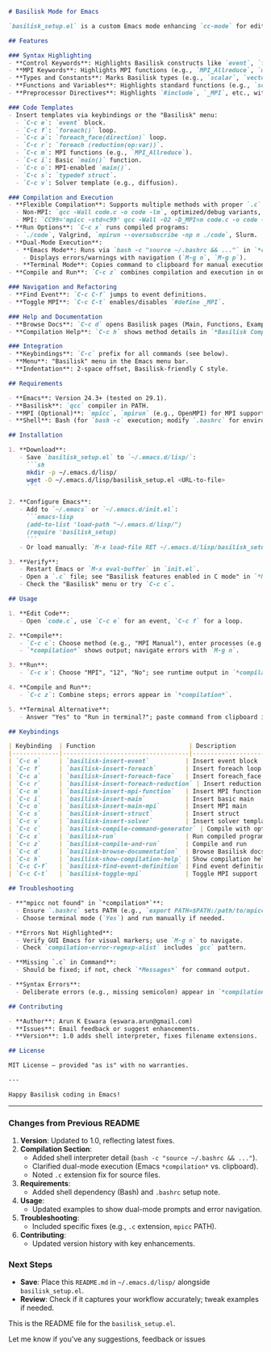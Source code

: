 ```markdown
# Basilisk Mode for Emacs

`basilisk_setup.el` is a custom Emacs mode enhancing `cc-mode` for editing [Basilisk CFD](http://basilisk.fr/) code. Basilisk is a free software for solving partial differential equations on adaptive Cartesian meshes, and this mode provides syntax highlighting, code templates, and advanced compilation/run features tailored to its C-based syntax, including MPI support.

## Features

### Syntax Highlighting
- **Control Keywords**: Highlights Basilisk constructs like `event`, `foreach`, `foreach_face` in `font-lock-keyword-face`.
- **MPI Keywords**: Highlights MPI functions (e.g., `MPI_Allreduce`, `mpi_all_reduce`) in `font-lock-builtin-face`.
- **Types and Constants**: Marks Basilisk types (e.g., `scalar`, `vector`) and constants (e.g., `PI`, `MPI_INT`) appropriately.
- **Functions and Variables**: Highlights standard functions (e.g., `solve`, `adapt_wavelet`) and variables (e.g., `u`, `rho`).
- **Preprocessor Directives**: Highlights `#include`, `_MPI`, etc., with special patterns for grid/module includes.

### Code Templates
- Insert templates via keybindings or the "Basilisk" menu:
  - `C-c e`: `event` block.
  - `C-c f`: `foreach()` loop.
  - `C-c a`: `foreach_face(direction)` loop.
  - `C-c r`: `foreach (reduction(op:var))`.
  - `C-c m`: MPI functions (e.g., `MPI_Allreduce`).
  - `C-c i`: Basic `main()` function.
  - `C-c o`: MPI-enabled `main()`.
  - `C-c s`: `typedef struct`.
  - `C-c v`: Solver template (e.g., diffusion).

### Compilation and Execution
- **Flexible Compilation**: Supports multiple methods with proper `.c` extension handling:
  - Non-MPI: `qcc -Wall code.c -o code -lm`, optimized/debug variants, Makefile.
  - MPI: `CC99='mpicc -std=c99' qcc -Wall -O2 -D_MPI=n code.c -o code -lm` (1-200 processes), Makefile, portable source.
- **Run Options**: `C-c x` runs compiled programs:
  - `./code`, Valgrind, `mpirun --oversubscribe -np n ./code`, Slurm.
- **Dual-Mode Execution**:
  - **Emacs Mode**: Runs via `bash -c "source ~/.bashrc && ..."` in `*compilation*` buffer (`C-c c`, `C-c x`, `C-c z`).
    - Displays errors/warnings with navigation (`M-g n`, `M-g p`).
  - **Terminal Mode**: Copies command to clipboard for manual execution if "Run in terminal?" is answered "Yes".
- **Compile and Run**: `C-c z` combines compilation and execution in one step.

### Navigation and Refactoring
- **Find Event**: `C-c C-f` jumps to event definitions.
- **Toggle MPI**: `C-c C-t` enables/disables `#define _MPI`.

### Help and Documentation
- **Browse Docs**: `C-c d` opens Basilisk pages (Main, Functions, Examples, Tutorial).
- **Compilation Help**: `C-c h` shows method details in `*Basilisk Compilation Help*`.

### Integration
- **Keybindings**: `C-c` prefix for all commands (see below).
- **Menu**: "Basilisk" menu in the Emacs menu bar.
- **Indentation**: 2-space offset, Basilisk-friendly C style.

## Requirements

- **Emacs**: Version 24.3+ (tested on 29.1).
- **Basilisk**: `qcc` compiler in PATH.
- **MPI (Optional)**: `mpicc`, `mpirun` (e.g., OpenMPI) for MPI support, configured in `.bashrc`.
- **Shell**: Bash (for `bash -c` execution; modify `.bashrc` for environment setup).

## Installation

1. **Download**:
   - Save `basilisk_setup.el` to `~/.emacs.d/lisp/`:
     ```sh
     mkdir -p ~/.emacs.d/lisp/
     wget -O ~/.emacs.d/lisp/basilisk_setup.el <URL-to-file>
     ```

2. **Configure Emacs**:
   - Add to `~/.emacs` or `~/.emacs.d/init.el`:
     ```emacs-lisp
     (add-to-list 'load-path "~/.emacs.d/lisp/")
     (require 'basilisk_setup)
     ```
   - Or load manually: `M-x load-file RET ~/.emacs.d/lisp/basilisk_setup.el RET`.

3. **Verify**:
   - Restart Emacs or `M-x eval-buffer` in `init.el`.
   - Open a `.c` file; see "Basilisk features enabled in C mode" in `*Messages*`.
   - Check the "Basilisk" menu or try `C-c c`.

## Usage

1. **Edit Code**:
   - Open `code.c`, use `C-c e` for an event, `C-c f` for a loop.

2. **Compile**:
   - `C-c c`: Choose method (e.g., "MPI Manual"), enter processes (e.g., "12"), select "No" for Emacs mode.
   - `*compilation*` shows output; navigate errors with `M-g n`.

3. **Run**:
   - `C-c x`: Choose "MPI", "12", "No"; see runtime output in `*compilation*`.

4. **Compile and Run**:
   - `C-c z`: Combine steps; errors appear in `*compilation*`.

5. **Terminal Alternative**:
   - Answer "Yes" to "Run in terminal?"; paste command from clipboard into your terminal.

## Keybindings

| Keybinding  | Function                          | Description                           |
|-------------|-----------------------------------|---------------------------------------|
| `C-c e`     | `basilisk-insert-event`          | Insert event block                    |
| `C-c f`     | `basilisk-insert-foreach`        | Insert foreach loop                   |
| `C-c a`     | `basilisk-insert-foreach-face`   | Insert foreach_face loop              |
| `C-c r`     | `basilisk-insert-foreach-reduction` | Insert reduction loop            |
| `C-c m`     | `basilisk-insert-mpi-function`   | Insert MPI function                   |
| `C-c i`     | `basilisk-insert-main`           | Insert basic main                     |
| `C-c o`     | `basilisk-insert-main-mpi`       | Insert MPI main                       |
| `C-c s`     | `basilisk-insert-struct`         | Insert struct                         |
| `C-c v`     | `basilisk-insert-solver`         | Insert solver template                |
| `C-c c`     | `basilisk-compile-command-generator` | Compile with options          |
| `C-c x`     | `basilisk-run`                   | Run compiled program                  |
| `C-c z`     | `basilisk-compile-and-run`       | Compile and run                       |
| `C-c d`     | `basilisk-browse-documentation`  | Browse Basilisk docs                  |
| `C-c h`     | `basilisk-show-compilation-help` | Show compilation help                 |
| `C-c C-f`   | `basilisk-find-event-definition` | Find event definition                 |
| `C-c C-t`   | `basilisk-toggle-mpi`            | Toggle MPI support                    |

## Troubleshooting

- **"mpicc not found" in `*compilation*`**:
  - Ensure `.bashrc` sets PATH (e.g., `export PATH=$PATH:/path/to/mpicc`).
  - Choose terminal mode (`Yes`) and run manually if needed.

- **Errors Not Highlighted**:
  - Verify GUI Emacs for visual markers; use `M-g n` to navigate.
  - Check `compilation-error-regexp-alist` includes `gcc` pattern.

- **Missing `.c` in Command**:
  - Should be fixed; if not, check `*Messages*` for command output.

- **Syntax Errors**:
  - Deliberate errors (e.g., missing semicolon) appear in `*compilation*` with navigation.

## Contributing

- **Author**: Arun K Eswara (eswara.arun@gmail.com)
- **Issues**: Email feedback or suggest enhancements.
- **Version**: 1.0 adds shell interpreter, fixes filename extensions.

## License

MIT License — provided "as is" with no warranties.

---

Happy Basilisk coding in Emacs!
```

---

### Changes from Previous README

1. **Version**: Updated to 1.0, reflecting latest fixes.
2. **Compilation Section**:
   - Added shell interpreter detail (`bash -c "source ~/.bashrc && ..."`).
   - Clarified dual-mode execution (Emacs `*compilation*` vs. clipboard).
   - Noted `.c` extension fix for source files.
3. **Requirements**:
   - Added shell dependency (Bash) and `.bashrc` setup note.
4. **Usage**:
   - Updated examples to show dual-mode prompts and error navigation.
5. **Troubleshooting**:
   - Included specific fixes (e.g., `.c` extension, `mpicc` PATH).
6. **Contributing**:
   - Updated version history with key enhancements.

### Next Steps
- **Save**: Place this `README.md` in `~/.emacs.d/lisp/` alongside `basilisk_setup.el`.
- **Review**: Check if it captures your workflow accurately; tweak examples if needed.

This is the README file for the `basilisk_setup.el`. 

Let me know if you've any suggestions, feedback or issues
